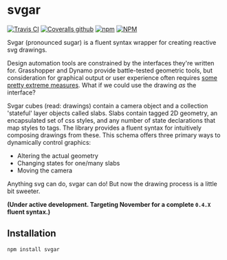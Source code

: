 # svgar

[![Travis CI](https://img.shields.io/travis/com/WeWorkSandbox/svgar?style=flat-square)](https://travis-ci.com/WeWorkSandbox/svgar)
[![Coveralls github](https://img.shields.io/coveralls/github/WeWorkSandbox/svgar?style=flat-square)](https://coveralls.io/github/WeWorkSandbox/svgar)
[![npm](https://img.shields.io/npm/v/svgar.svg?style=flat-square)](https://www.npmjs.com/package/svgar)
[![NPM](https://img.shields.io/npm/l/svgar.svg?style=flat-square)](https://github.com/WeWorkSandbox/svgar/blob/master/LICENSE)

Svgar (pronounced sugar) is a fluent syntax wrapper for creating reactive svg drawings.

Design automation tools are constrained by the interfaces they're written for. Grasshopper and Dynamo provide battle-tested geometric tools, but consideration for graphical output or user experience often requires [some pretty extreme measures](https://www.food4rhino.com/app/human-ui). What if we could use the drawing *as* the interface?

Svgar cubes (read: drawings) contain a camera object and a collection 'stateful' layer objects called slabs. Slabs contain tagged 2D geometry, an encapsulated set of css styles, and any number of state declarations that map styles to tags. The library provides a fluent syntax for intuitively composing drawings from these. This schema offers three primary ways to dynamically control graphics:

- Altering the actual geometry
- Changing states for one/many slabs
- Moving the camera

Anything svg can do, svgar can do! But now the drawing process is a little bit sweeter.

**(Under active development. Targeting November for a complete `0.4.X` fluent syntax.)**

## Installation

`npm install svgar`
